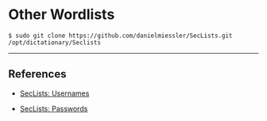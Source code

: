 # Other Wordlists

`$ sudo git clone https://github.com/danielmiessler/SecLists.git /opt/dictationary/Seclists`

---
## References

- [SecLists: Usernames](https://github.com/danielmiessler/SecLists/tree/master/Usernames)

- [SecLists: Passwords](https://github.com/danielmiessler/SecLists/tree/master/Passwords)